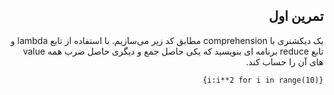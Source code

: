 <div dir="rtl">

## تمرین اول

یک دیکشنری با comprehension مطابق کد زیر می‌سازیم. با استفاده از تابع lambda و تابع reduce برنامه ای بنویسید که یکی حاصل جمع و دیگری حاصل ضرب همه value های آن را حساب کند.

`{i:i**2 for i in range(10)}`

</div>
